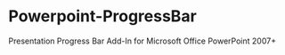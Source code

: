 Powerpoint-ProgressBar
======================

Presentation Progress Bar Add-In for Microsoft Office PowerPoint 2007+
